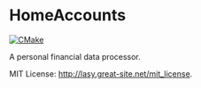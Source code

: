 # HomeAccounts

[![CMake](https://github.com/lasyard/home-accounts/actions/workflows/cmake.yml/badge.svg)](https://github.com/lasyard/home-accounts/actions/workflows/cmake.yml)

A personal financial data processor.

MIT License: <http://lasy.great-site.net/mit_license>.
